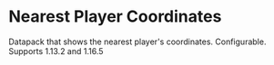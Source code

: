 # Nearest Player Coordinates

Datapack that shows the nearest player's coordinates. Configurable. Supports 1.13.2 and 1.16.5
